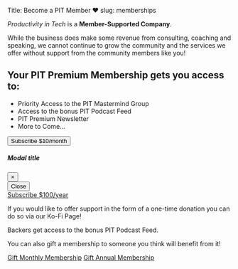 Title: Become a PIT Member ❤️
slug: memberships

*Productivity in Tech* is a **Member-Supported Company**. 

While the business does make some revenue from consulting, coaching and speaking, we cannot continue to grow the community and the services we offer without support from the community members like you! 

<div class="jumbotron">
<h2>Your PIT Premium Membership gets you access to:</h2>
<ul>
<li>Priority Access to the PIT Mastermind Group</li>
<li>Access to the bonus PIT Podcast Feed</li>
<li>PIT Premium Newsletter</li>
<li>More to Come...</li>
</ul>
</p>
<div class="card-deck">
<div class="card border-0">
</a>
<!-- <a class="btn btn-primary btn-lg text-white" href="https://productivityintech.memberful.com/checkout?plan=21849"> -->

<!-- Button trigger modal -->
<button type="button" class="btn btn-primary" data-toggle="modal" data-target="#exampleModal">
Subscribe $10/month
</button>

<!-- Modal -->
<div class="modal fade" id="exampleModal" tabindex="-1" role="dialog" aria-labelledby="exampleModalLabel" aria-hidden="true">
<div class="modal-dialog" role="document">
<div class="modal-content">
<div class="modal-header">
<h5 class="modal-title" id="exampleModalLabel">Modal title</h5>
<button type="button" class="close" data-dismiss="modal" aria-label="Close">
<span aria-hidden="true">&times;</span>
</button>
</div>
<div class="modal-body">
<button type="button" class="btn btn-light close" data-dismiss="modal">Close</button>
<div id="servicebot-request-form"></div>
<script src="https://js.stripe.com/v3/"></script>
<script src="https://servicebot.io/js/servicebot-embed.js" type="text/javascript"></script>
<script  type="text/javascript">
Servicebot.init({
templateId : 2,
url : "https://members.productivityintech.com",
selector : document.getElementById('servicebot-request-form'),
handleResponse : (response) => {
},
type: "request",
spk: "pk_live_kDLC8qiW74z3zUMfXQBjEfjD",
hideSummary: true, // Hides the summary on the side
forceCard : true, //set to true if you want credit card to be a required field for the customer
setPassword : true, //set to true if you want customer to fill out a password
})
</script>
</div>
<div class="modal-footer">
</div>
</div>
</div>
</div>
</a>
</div>

<div class="card border-0">
<a class="btn btn-primary btn-lg text-white" href="https://productivityintech.memberful.com/checkout?plan=36786">
Subscribe $100/year
</a>
</div>
</div>

</div>

If you would like to offer support in the form of a one-time donation you can do so via our Ko-Fi Page!

<script type='text/javascript' src='https://ko-fi.com/widgets/widget_2.js'></script><script type='text/javascript'>kofiwidget2.init('Support PIT on Ko-fi', '#3394FA', 'R6R4KQDM');kofiwidget2.draw();</script>

Backers get access to the bonus PIT Podcast Feed.

You can also gift a membership to someone you think will benefit from it!

<a class="btn btn-small btn-gray text-dark" href="https://productivityintech.memberful.com/gift?plan=21849">Gift Monthly Membership</a>
<a class="btn btn-small btn-gray text-dark" href="https://productivityintech.memberful.com/gift?plan=36786">Gift Annual Membership</a>
